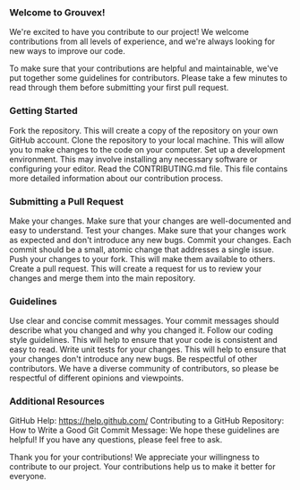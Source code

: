 ### Welcome to Grouvex!
We're excited to have you contribute to our project! We welcome contributions from all levels of experience, and we're always looking for new ways to improve our code.

To make sure that your contributions are helpful and maintainable, we've put together some guidelines for contributors. Please take a few minutes to read through them before submitting your first pull request.

### Getting Started
Fork the repository. This will create a copy of the repository on your own GitHub account.
Clone the repository to your local machine. This will allow you to make changes to the code on your computer.
Set up a development environment. This may involve installing any necessary software or configuring your editor.
Read the CONTRIBUTING.md file. This file contains more detailed information about our contribution process.
### Submitting a Pull Request
Make your changes. Make sure that your changes are well-documented and easy to understand.
Test your changes. Make sure that your changes work as expected and don't introduce any new bugs.
Commit your changes. Each commit should be a small, atomic change that addresses a single issue.
Push your changes to your fork. This will make them available to others.
Create a pull request. This will create a request for us to review your changes and merge them into the main repository.
### Guidelines
Use clear and concise commit messages. Your commit messages should describe what you changed and why you changed it.
Follow our coding style guidelines. This will help to ensure that your code is consistent and easy to read.
Write unit tests for your changes. This will help to ensure that your changes don't introduce any new bugs.
Be respectful of other contributors. We have a diverse community of contributors, so please be respectful of different opinions and viewpoints.
### Additional Resources
GitHub Help: https://help.github.com/
Contributing to a GitHub Repository: 
How to Write a Good Git Commit Message: 
We hope these guidelines are helpful! If you have any questions, please feel free to ask.

Thank you for your contributions!
We appreciate your willingness to contribute to our project. Your contributions help us to make it better for everyone.
